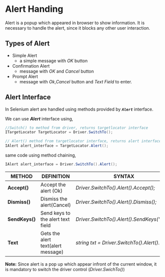 # Alert Handing

Alert is a popup which appeared in browser to show information. It is necessary to handle the alert, since it blocks any other user interaction.

## Types of Alert

* Simple Alert
  * a simple message with *OK* button
* Confirmation Alert
  * message with *OK* and *Cancel* button
* Prompt Alert
  * message with *Ok*,*Cancel* button and *Text Field* to enter.

## Alert Interface

In Selenium alert are handled using methods provided by ***`Alert`*** interface.

We can use ***Alert*** interface using,

```CS
//Switch() to method from driver, returns targetlocator interface
ITargetLocator TargetLocator = Driver.SwitchTo();

// Alert() method from targetlocator interface, returns alert interface
IAlert alert_interface = TargetLocator.Alert();
```

same code using method chaining,

```cs
IAlert alert_interface = Driver.SwitchTo().Alert();
```

|METHOD|DEFINITION|SYNTAX|
|--------|----------|------|
|**Accept()**| Accept the alert (Ok)|*Driver.SwitchTo().Alert().Accept();*|
|**Dismiss()**| Dismiss the alert(Cancel)|*Driver.SwitchTo().Alert().Dismiss();*|
|**SendKeys()**| Send keys to the alert text field|*Driver.SwitchTo().Alert().SendKeys("txt");*|
|**Text**| Gets the alert text(alert message)|*string txt = Driver.SwitchTo().Alert().Text;*|

**Note:** Since alert is a pop up which appear infront of the current window, it is mandatory to switch the driver control (*Driver.SwichTo()*)
